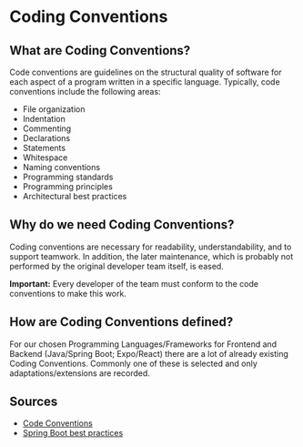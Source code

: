 # Coding Conventions 

## What are Coding Conventions?
Code conventions are guidelines on the structural quality of software  for each aspect of a program written in a specific language. 
Typically, code conventions include the following areas: 

- File organization
- Indentation
- Commenting 
- Declarations
- Statements
- Whitespace
- Naming conventions
- Programming standards
- Programming principles
- Architectural best practices

## Why do we need Coding Conventions?
Coding conventions are necessary for readability, understandability, and to support teamwork. 
In addition, the later maintenance, which is probably not performed by the original developer team itself, is eased.

**Important:** Every developer of the team must conform to the code conventions to make this work.

## How are Coding Conventions defined? 

For our chosen Programming Languages/Frameworks for Frontend and Backend (Java/Spring Boot; Expo/React) there are a lot of 
already existing Coding Conventions. Commonly one of these is selected and only adaptations/extensions are recorded.    


## Sources

- [Code Conventions](https://www.triology.de/blog/code-conventions)
- [Spring Boot best practices](https://www.e4developer.com/2018/08/06/spring-boot-best-practices/)
